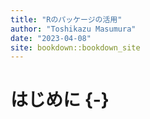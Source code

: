 ```yaml
--- 
title: "Rのパッケージの活用"
author: "Toshikazu Masumura"
date: "2023-04-08"
site: bookdown::bookdown_site
---
```


# はじめに {-}


